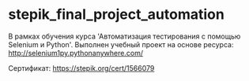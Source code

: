 # stepik_final_project_automation
В рамках обучения курса 'Автоматизация тестирования с помощью Selenium и Python'.
Выполнен учебный проект на основе ресурса:  http://selenium1py.pythonanywhere.com/

Сертификат:  https://stepik.org/cert/1566079



